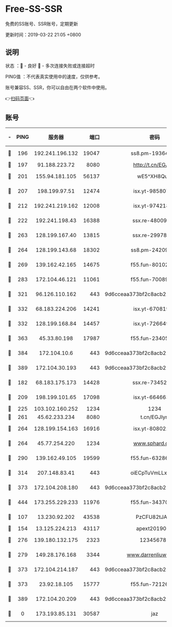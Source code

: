 # Free-SS-SSR

免费的SS账号、SSR账号，定期更新

更新时间：2019-03-22 21:05 +0800

## 说明

状态     ：🙂 - 良好 🙁 - 多次连接失败或连接超时

PING值   ：不代表真实使用中的速度，仅供参考。

账号兼容SS、SSR，你可以自由在两个软件中使用。

👉[扫码页面](https://liesauer.github.io/Free-SS-SSR/)👈

## 账号

|-|PING|服务器|端口|密码|加密方式|区域|
|:----:|:----:|:-----:|-----:|:----:|:----:|:----:|
|🙂|196|192.241.196.132|19047|ss8.pm-19364994|aes-256-cfb|US|
|🙂|197|91.188.223.72|8080|http://t.cn/EGJIyrl|rc4-md5|RU|
|🙂|201|155.94.181.105|56137|wE5^XH8Quw|aes-256-cfb|US|
|🙂|207|198.199.97.51|12474|isx.yt-98580755|aes-256-cfb|US|
|🙂|212|192.241.219.162|12008|isx.yt-97421893|aes-256-cfb|US|
|🙂|222|192.241.198.43|16388|ssx.re-48009112|aes-256-cfb|US|
|🙂|263|128.199.167.40|13815|ssx.re-29978832|aes-256-cfb|SG|
|🙂|264|128.199.143.68|18302|ss8.pm-24209175|aes-256-cfb|SG|
|🙂|269|139.162.42.165|14675|f55.fun-80102385|aes-256-cfb|SG|
|🙂|283|172.104.46.121|11061|f55.fun-70089612|aes-256-cfb|SG|
|🙂|321|96.126.110.162|443|9d6cceaa373bf2c8acb22e60b6a58be6|aes-256-cfb|US|
|🙂|332|68.183.224.206|14241|isx.yt-67081924|aes-256-cfb|SG|
|🙂|332|128.199.168.84|14457|isx.yt-72664924|aes-256-cfb|SG|
|🙂|363|45.33.80.198|17987|f55.fun-23405054|aes-256-cfb|US|
|🙂|384|172.104.10.6|443|9d6cceaa373bf2c8acb22e60b6a58be6|aes-256-cfb|US|
|🙂|389|172.104.30.193|443|9d6cceaa373bf2c8acb22e60b6a58be6|aes-256-cfb|US|
|🙂|182|68.183.175.173|14428|ssx.re-73452986|aes-256-cfb|US|
|🙂|209|198.199.101.65|17098|isx.yt-66466374|aes-256-cfb|US|
|🙂|225|103.102.160.252|1234|1234|rc4-md5|JP|
|🙂|261|45.62.233.234|8080|t.cn/EGJIyrl|rc4-md5|CA|
|🙂|264|128.199.154.163|16916|isx.yt-80802221|aes-256-cfb|SG|
|🙂|264|45.77.254.220|1234|www.sphard.com|aes-256-cfb|SG|
|🙂|290|139.162.49.105|19599|f55.fun-63286751|aes-256-cfb|SG|
|🙂|314|207.148.83.41|443|oiECpTuVmLLxk4Ts|aes-256-cfb|AU|
|🙂|373|172.104.208.180|443|9d6cceaa373bf2c8acb22e60b6a58be6|aes-256-cfb|US|
|🙂|444|173.255.229.233|11976|f55.fun-34370951|aes-256-cfb|US|
|🙁|107|13.230.92.202|43538|PzCFU82tJAdZ|aes-256-cfb|JP|
|🙁|154|13.125.224.213|43117|apext2019005|chacha20|KR|
|🙁|276|139.180.132.175|2323|123456789|aes-256-cfb|SG|
|🙁|279|149.28.176.168|3344|www.darrenliuwei.com|aes-256-cfb|AU|
|🙁|373|172.104.214.187|443|9d6cceaa373bf2c8acb22e60b6a58be6|aes-256-cfb|US|
|🙁|373|23.92.18.105|15777|f55.fun-72126030|aes-256-cfb|US|
|🙁|389|172.104.20.209|443|9d6cceaa373bf2c8acb22e60b6a58be6|aes-256-cfb|US|
|🙁|0|173.193.85.131|30587|jaz|aes-256-cfb|US|
